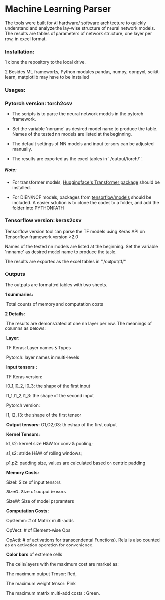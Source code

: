 #  Machine Learning Parser

The tools were built for AI hardware/ software architecture to quickly understand and analyze the lay-wise structure of neural network models. The results are tables of parameters of network structure, one layer per row, in excel format.  

### Installation:

1 clone the repository to the local drive. 

2 Besides ML frameworks, Python modules pandas, numpy, opnpyxl, scikit-learn, matplotlib may have to be installed



### Usages:

### Pytorch version: torch2csv

- The scripts is to parse the neural network models in the pytorch framework. 

- Set the variable 'nnname' as desired model name to produce the table.  Names of the tested nn models   are listed at the beginning.  

- The default settings of NN models and input tensors can be adjusted manually.

- The results are exported as the excel tables in ''/output/torch/''. 

##### Note:

- For transformer models, [Huggingface's Transformer package](https://github.com/huggingface/transformers) should be installed.

- For DIEN/NCF models, packages from [tensorflow/models](https://github.com/tensorflow/models) should be included. A easier solution is to clone the codes to a folder, and add the folder into PYTHONPATH



### Tensorflow version: keras2csv

Tensorflow version  tool can parse the TF models using Keras API on Tensorflow framework version >2.0

Names of the tested nn models are listed at the beginning.  Set the variable 'nnname' as desired model name to produce the table. 

The results are exported as the excel tables in ''/output/tf/''



### Outputs

The outputs are formatted tables with two sheets.  

**1 summaries:**

​	 Total counts of memory and computation costs

**2 Details:**

​	The results are demonstrated at one nn layer per row. The meanings of columns as belows:

​	**Layer:**

​		TF Keras: Layer names & Types

​		Pytorch:  layer names in multi-levels

​	**Input tensors :**

​		TF Keras version: 

​			I0_1,I0_2, I0_3: the shape of the first input

​			I1_1,I1_2,I1_3: the shape of the second input

​		Pytorch version:

​			I1, I2, I3: the shape of the first tensor

​	**Output tensors:** O1,O2,O3: th eshap of the first output

​	**Kernel Tensors:** 

​		k1,k2: kernel size H&W for conv & pooling; 

​		s1,s2: stride H&W of rolling windows;

​		p1,p2: padding size, values are calculated based on centric padding

​	**Memory Costs:** 

​		SizeI: Size of input tensors

​		SizeO: Size of output tensors

​		SizeW: Size of model papramters

​	**Computation Costs:**

​		OpGemm: # of Matrix multi-adds

​		OpVect: # of Element-wise Ops

​		OpActi: # of activations(for transcendental Functions). Relu is also counted as an activation operation for convenience.

​	**Color bars** of extreme cells

​		The cells/layers with the maximum  cost are marked as:

​			The maximum output Tensor:  Red,

​			The maximum weight tensor: Pink

​			The maximum matrix multi-add  costs : Green.

